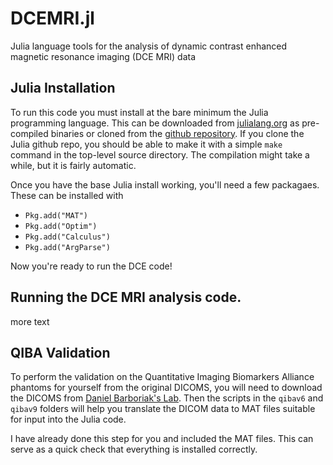 DCEMRI.jl
=========

Julia language tools for the analysis of dynamic contrast enhanced magnetic resonance imaging 
(DCE MRI) data

## Julia Installation

To run this code you must install at the bare minimum the Julia programming language.  This can 
be downloaded from [julialang.org](http://julialang.org/downloads/) as pre-compiled binaries or 
cloned from the [github repository](https://github.com/JuliaLang/julia).  If you clone the 
Julia github repo, you should be able to make it with a simple `make` command in the top-level 
source directory.  The compilation might take a while, but it is fairly automatic.

Once you have the base Julia install working, you'll need a few packagaes.  These can be 
installed with 

- `Pkg.add("MAT")`
- `Pkg.add("Optim")`
- `Pkg.add("Calculus")`
- `Pkg.add("ArgParse")`

Now you're ready to run the DCE code!

## Running the DCE MRI analysis code.

more text

## QIBA Validation

To perform the validation on the Quantitative Imaging Biomarkers Alliance phantoms for yourself 
from the original DICOMS, you will need to download the DICOMS from [Daniel Barboriak's 
Lab](https://dblab.duhs.duke.edu/modules/QIBAcontent/index.php?id=1).  Then the scripts in the 
`qibav6` and `qibav9` folders will help you translate the DICOM data to MAT files suitable for 
input into the Julia code.

I have already done this step for you and included the MAT files.  This can serve as a quick check that everything is installed correctly.
